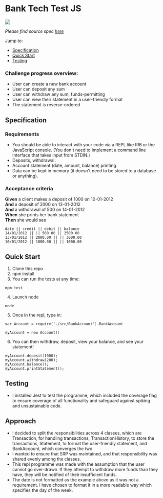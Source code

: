 # Bank Tech Test JS

![](https://img.shields.io/badge/coverage-100%25-green)

<i>Please find source spec [here](https://github.com/makersacademy/course/blob/master/individual_challenges/bank_tech_test.md)</i>

Jump to:
* [Specification](https://github.com/sofyloafy/bank-tech-test-js#specification)
* [Quick Start](https://github.com/sofyloafy/bank-tech-test-js#quick-start)
* [Testing](https://github.com/sofyloafy/bank-tech-test-js#testing)


### Challenge progress overview:
* User can create a new bank account
* User can deposit any sum
* User can withdraw any sum, funds-permitting
* User can view their statement in a user-friendly format
* The statement is reverse-ordered


## Specification

### Requirements

* You should be able to interact with your code via a REPL like IRB or the JavaScript console.  (You don't need to implement a command line interface that takes input from STDIN.)
* Deposits, withdrawal.
* Account statement (date, amount, balance) printing.
* Data can be kept in memory (it doesn't need to be stored to a database or anything).

### Acceptance criteria

**Given** a client makes a deposit of 1000 on 10-01-2012  
**And** a deposit of 2000 on 13-01-2012  
**And** a withdrawal of 500 on 14-01-2012  
**When** she prints her bank statement  
**Then** she would see

```
date || credit || debit || balance
14/01/2012 || || 500.00 || 2500.00
13/01/2012 || 2000.00 || || 3000.00
10/01/2012 || 1000.00 || || 1000.00
```

## Quick Start

1. Clone this repo
2. npm install
3. You can run the tests at any time:
```
npm test
```
4. Launch node
```
node
```
5. Once in the repl, type in:
```
var Account = require('./src/BankAccount').BankAccount
```

```
myAccount = new Account()
```
6. You can then withdraw, deposit, view your balance, and see your statement!
```
myAccount.deposit(1000);
myAccount.withdraw(200);
myAccount.balance();
myAccount.printStatement();
```
## Testing
* I installed Jest to test the programme, which included the coverage flag to ensure coverage of all functionality and safeguard against spiking and unsustainable code.

## Approach
* I decided to split the responsibilities across 4 classes, which are Transaction, for handling transactions, TransactionHistory, to store the transactions, Statement, to format the user-friendly statement, and BankAccount, which converges the two.
* I wanted to ensure that SRP was maintained, and that responsibility was shared evenly among the classes.
* This repl programme was made with the assumption that the user cannot go over-drawn. If they attempt to withdraw more funds than they have, they will be notified of their insufficient funds.
* The date is not formatted as the example above as it was not a requirement. I have chosen to format it in a more readable way which specifies the day of the week.
